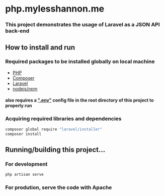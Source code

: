 # php.mylesshannon.me

### This project demonstrates the usage of Laravel as a JSON API back-end

## How to install and run
### Required packages to be installed globally on local machine
* [PHP](http://php.net/manual/en/install.php)
* [Composer](https://getcomposer.org/download)
* [Laravel](https://laravel.com/docs/5.2/installation)
* [nodejs/npm](https://nodejs.org/en/download)

#### also requires a [".env"](https://github.com/laravel/laravel/blob/master/.env.example) config file in the root directory of this project to properly run

### Acquiring required libraries and dependencies
```sh
composer global require "laravel/installer"
composer install
```

## Running/building this project...
### For development
```sh
php artisan serve
```
### For prodution, serve the code with Apache



